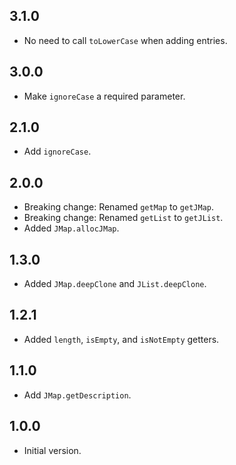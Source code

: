 ## 3.1.0

- No need to call `toLowerCase` when adding entries.

## 3.0.0

- Make `ignoreCase` a required parameter.

## 2.1.0

- Add `ignoreCase`.

## 2.0.0

- Breaking change: Renamed `getMap` to `getJMap`.
- Breaking change: Renamed `getList` to `getJList`.
- Added `JMap.allocJMap`.

## 1.3.0

- Added `JMap.deepClone` and `JList.deepClone`.

## 1.2.1

- Added `length`, `isEmpty`, and `isNotEmpty` getters.

## 1.1.0

- Add `JMap.getDescription`.

## 1.0.0

- Initial version.
